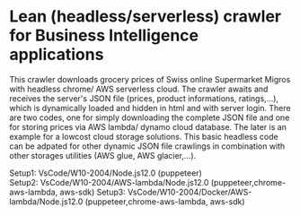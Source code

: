# Lean (headless/serverless) crawler for Business Intelligence applications
This crawler downloads grocery prices of Swiss online Supermarket Migros with headless chrome/ AWS serverless cloud. The crawler awaits and receives the server's JSON file (prices, product informations, ratings,...), which is dynamically loaded and hidden in html and with server login. There are two codes, one for simply downloading the complete JSON file and one for storing prices via AWS lambda/ dynamo cloud database. The later is an example for a lowcost cloud storage solutions. This basic headless code can be adpated for other dynamic JSON file crawlings in combination with other storages utilities (AWS glue, AWS glacier,...).

Setup1: VsCode/W10-2004/Node.js12.0 (puppeteer)                              
Setup2: VsCode/W10-2004/AWS-lambda/Node.js12.0 (puppeteer,chrome-aws-lambda, aws-sdk)
Setup3: VsCode/W10-2004/Docker/AWS-lambda/Node.js12.0 (puppeteer,chrome-aws-lambda, aws-sdk)
